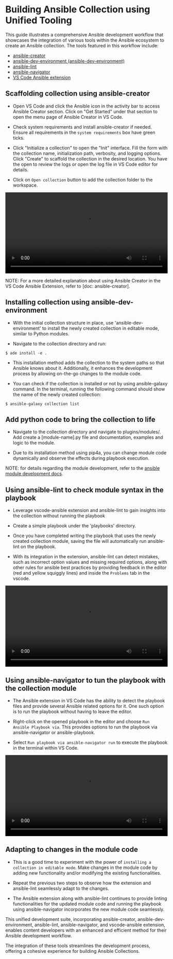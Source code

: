 # Building Ansible Collection using Unified Tooling

This guide illustrates a comprehensive Ansible development workflow that showcases the integration of various tools within the Ansible ecosystem to create an Ansible collection. The tools featured in this workflow include:

- [ansible-creator](https://github.com/ansible/ansible-creator)
- [ansible-dev-environment (ansible-dev-environment)](https://github.com/ansible/ansible-dev-environment)
- [ansible-lint](https://github.com/ansible/ansible-lint)
- [ansible-navigator](https://github.com/ansible/ansible-navigator)
- [VS Code Ansible extension](https://github.com/ansible/vscode-ansible)

## Scaffolding collection using ansible-creator

- Open VS Code and click the Ansible icon in the activity bar to access Ansible Creator section. Click on "Get Started" under that section to open the menu page of Ansible Creator in VS Code.

- Check system requirements and install ansible-creator if needed. Ensure all requirements in the `system requirements` box have green ticks.

- Click "Initialize a collection" to open the "Init" interface. Fill the form with the collection name, initialization path, verbosity, and logging options. Click "Create" to scaffold the collection in the desired location. You have the open to review the logs or open the log file in VS Code editor for details.

- Click on `Open collection` button to add the collection folder to the workspace.

<video width="100%" controls autoplay loop>
<source src="../../media/create-collection.mp4" type="video/mp4">
</video>

NOTE: For a more detailed explanation about using Ansible Creator in the VS Code Ansible Extension, refer to [doc: ansible-creator].

## Installing collection using ansible-dev-environment

- With the initial collection structure in place, use 'ansible-dev-environment' to install the newly created collection in editable mode, similar to Python modules.

- Navigate to the collection directory and run:

```console
$ ade install -e .
```

- This installation method adds the collection to the system paths so that Ansible knows about it. Additionally, it enhances the development process by allowing on-the-go changes to the module code.

- You can check if the collection is installed or not by using ansible-galaxy command. In the terminal, running the following command should show the name of the newly created collection:

```console
$ ansible-galaxy collection list
```

## Add python code to bring the collection to life

- Navigate to the collection directory and navigate to plugins/modules/. Add create a [module-name].py file and documentation, examples and logic to the module.

- Due to its installation method using pip4a, you can change module code dynamically and observe the effects during playbook execution.

NOTE: for details regarding the module development, refer to the [ansible module development docs](https://docs.ansible.com/ansible/latest/dev_guide/developing_modules_general.html).

## Using ansible-lint to check module syntax in the playbook

- Leverage vscode-ansible extension and ansible-lint to gain insights into the collection without running the playbook

- Create a simple playbook under the 'playbooks' directory.

- Once you have completed writing the playbook that uses the newly created collection module, saving the file will automatically run ansible-lint on the playbook.

- With its integration in the extension, ansible-lint can detect mistakes, such as incorrect option values and missing required options, along with other rules for ansible best practices by providing feedback in the editor (red and yellow squiggly lines) and inside the `Problems` tab in the vscode.

<video width="100%" controls autoplay loop>
<source src="../../media/ansible-lint.mp4" type="video/mp4">
</video>

## Using ansible-navigator to tun the playbook with the collection module

- The Ansible extension in VS Code has the ability to detect the playbook files and provide several
  Ansible related options for it. One such option is to run the playbook without having to leave the editor.

- Right-click on the opened playbook in the editor and choose `Run Ansible Playbook via`. This provides options to run the playbook via ansible-navigator or ansible-playbook.

- Select `Run playbook via ansible-navigator run` to execute the playbook in the terminal within VS Code.

<video width="100%" controls autoplay loop>
<source src="../../media/ansible-navigator-run.mp4" type="video/mp4">
</video>

## Adapting to changes in the module code

- This is a good time to experiment with the power of `installing a collection in editable mode`. Make changes in the module code by adding new functionality and/or modifying the existing functionalities.

- Repeat the previous two steps to observe how the extension and ansible-lint seamlessly adapt to the changes.

- The Ansible extension along with ansible-lint continues to provide linting functionalities for the updated module code and running the playbook using ansible-navigator incorporates the new module code seamlessly.

This unified development suite, incorporating ansible-creator, ansible-dev-environment, ansible-lint, ansible-navigator, and vscode-ansible extension, enables content developers with an enhanced and efficient method for their Ansible development workflow.

The integration of these tools streamlines the development process, offering a cohesive experience for building Ansible Collections.
